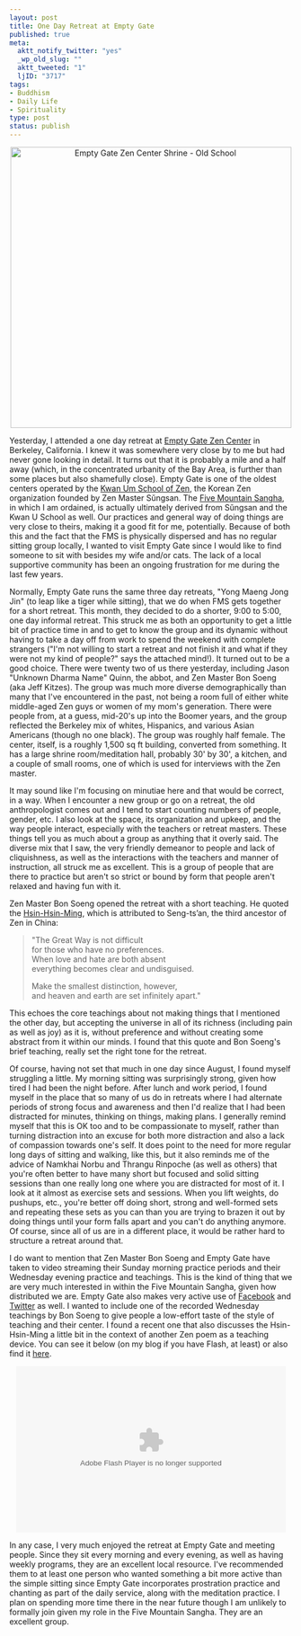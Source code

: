 ```yaml
--- 
layout: post
title: One Day Retreat at Empty Gate
published: true
meta: 
  aktt_notify_twitter: "yes"
  _wp_old_slug: ""
  aktt_tweeted: "1"
  ljID: "3717"
tags: 
- Buddhism
- Daily Life
- Spirituality
type: post
status: publish
---
```

<p style="text-align: center"><a href="http://www.flickr.com/photos/albill/5272457861/" title="Empty Gate Zen Center Shrine - Old School by albill, on Flickr"><img src="http://farm6.static.flickr.com/5282/5272457861_f8afbf553a.jpg" border="0" width="500" height="500" alt="Empty Gate Zen Center Shrine - Old School" /></a></p>
Yesterday, I attended a one day retreat at <a href="http://emptygatezen.com">Empty Gate Zen Center</a> in Berkeley, California. I knew it was somewhere very close by to me but had never gone looking in detail. It turns out that it is probably a mile and a half away (which, in the concentrated urbanity of the Bay Area, is further than some places but also shamefully close). Empty Gate is one of the oldest centers operated by the <a href="http://www.kwanumzen.org">Kwan Um School of Zen</a>, the Korean Zen organization founded by Zen Master Sŭngsan. The <a href="http://fivemountain.org">Five Mountain Sangha</a>, in which I am ordained, is actually ultimately derived from Sŭngsan and the Kwan U School as well. Our practices and general way of doing things are very close to theirs, making it a good fit for me, potentially. Because of both this and the fact that the FMS is physically dispersed and has no regular sitting group locally, I wanted to visit Empty Gate since I would like to find someone to sit with besides my wife and/or cats. The lack of a local supportive community has been an ongoing frustration for me during the last few years.

Normally, Empty Gate runs the same three day retreats, "Yong Maeng Jong Jin" (to leap like a tiger while sitting), that we do when FMS gets together for a short retreat. This month, they decided to do a shorter, 9:00 to 5:00, one day informal retreat. This struck me as both an opportunity to get a little bit of practice time in and to get to know the group and its dynamic without having to take a day off from work to spend the weekend with complete strangers ("I'm not willing to start a retreat and not finish it and what if they were not my kind of people?" says the attached mind!). It turned out to be a good choice. There were twenty two of us there yesterday, including Jason "Unknown Dharma Name" Quinn, the abbot, and Zen Master Bon Soeng (aka Jeff Kitzes). The group was much more diverse demographically than many that I've encountered in the past, not being a room full of either white middle-aged Zen guys or women of my mom's generation. There were people from, at a guess, mid-20's up into the Boomer years, and the group reflected the Berkeley mix of whites, Hispanics, and various Asian Americans (though no one black). The group was roughly half female. The center, itself, is a roughly 1,500 sq ft building, converted from something. It has a large shrine room/meditation hall, probably 30' by 30', a kitchen, and a couple of small rooms, one of which is used for interviews with the Zen master. 

It may sound like I'm focusing on minutiae here and that would be correct, in a way. When I encounter a new group or go on a retreat, the old anthropologist comes out and I tend to start counting numbers of people, gender, etc. I also look at the space, its organization and upkeep, and the way people interact, especially with the teachers or retreat masters. These things tell you as much about a group as anything that it overly said. The diverse mix that I saw, the very friendly demeanor to people and lack of cliquishness, as well as the interactions with the teachers and manner of instruction, all struck me as excellent. This is a group of people that are there to practice but aren't so strict or bound by form that people aren't relaxed and having fun with it.

Zen Master Bon Soeng opened the retreat with a short teaching. He quoted the <a href="http://www.mendosa.com/way.html">Hsin-Hsin-Ming</a>, which is attributed to Seng-ts’an, the third ancestor of Zen in China:

> "The Great Way is not difficult<br />
> for those who have no preferences.<br />
> When love and hate are both absent<br />
> everything becomes clear and undisguised.
>
> Make the smallest distinction, however,<br />
> and heaven and earth are set infinitely apart."

This echoes the core teachings about not making things that I mentioned the other day, but accepting the universe in all of its richness (including pain as well as joy) as it is, without preference and without creating some abstract from it within our minds. I found that this quote and Bon Soeng's brief teaching, really set the right tone for the retreat. 

Of course, having not set that much in one day since August, I found myself struggling a little. My morning sitting was surprisingly strong, given how tired I had been the night before. After lunch and work period, I found myself in the place that so many of us do in retreats where I had alternate periods of strong focus and awareness and then I'd realize that I had been distracted for minutes, thinking on things, making plans. I generally remind myself that this is OK too and to be compassionate to myself, rather than turning distraction into an excuse for both more distraction and also a lack of compassion towards one's self. It does point to the need for more regular long days of sitting and walking, like this, but it also reminds me of the advice of Namkhai Norbu and Thrangu Rinpoche (as well as others) that you're often better to have many short but focused and solid sitting sessions than one really long one where you are distracted for most of it. I look at it almost as exercise sets and sessions. When you lift weights, do pushups, etc., you're better off doing short, strong and well-formed sets and repeating these sets as you can than you are trying to brazen it out by doing things until your form falls apart and you can't do anything anymore. Of course, since all of us are in a different place, it would be rather hard to structure a retreat around that.

I do want to mention that Zen Master Bon Soeng and Empty Gate have taken to video streaming their Sunday morning practice periods and their Wednesday evening practice and teachings. This is the kind of thing that we are very much interested in within the Five Mountain Sangha, given how distributed we are. Empty Gate also makes very active use of <a href="http://www.facebook.com/emptygatezen">Facebook</a> and <a href="http://twitter.com/#!/emptygatezen">Twitter</a> as well. I wanted to include one of the recorded Wednesday teachings by Bon Soeng to give people a low-effort taste of the style of teaching and their center. I found a recent one that also discusses the Hsin-Hsin-Ming a little bit in the context of another Zen poem as a teaching device. You can see it below (on my blog if you have Flash, at least) or also find it <a href="http://www.ustream.tv/recorded/10773422">here</a>.

<p style="text-align: center"><lj-embed><object classid="clsid:d27cdb6e-ae6d-11cf-96b8-444553540000" width="480" height="296" id="utv664792" name="utv_n_437964"><param name="flashvars" value="loc=%2F&amp;autoplay=false&amp;vid=10773422&amp;locale=en_US&amp;hasticket=false&amp;id=10773422&amp;v3=1" /><param name="allowfullscreen" value="true" /><param name="allowscriptaccess" value="always" /><param name="src" value="http://www.ustream.tv/flash/viewer.swf" /><embed flashvars="loc=%2F&amp;autoplay=false&amp;vid=10773422&amp;locale=en_US&amp;hasticket=false&amp;id=10773422&amp;v3=1" width="480" height="296" allowfullscreen="true" allowscriptaccess="always" id="utv664792" name="utv_n_437964" src="http://www.ustream.tv/flash/viewer.swf" type="application/x-shockwave-flash" /></object></lj-embed></p>
In any case, I very much enjoyed the retreat at Empty Gate and meeting people. Since they sit every morning and every evening, as well as having weekly programs, they are an excellent local resource. I've recommended them to at least one person who wanted something a bit more active than the simple sitting since Empty Gate incorporates prostration practice and chanting as part of the daily service, along with the meditation practice. I plan on spending more time there in the near future though I am unlikely to formally join given my role in the Five Mountain Sangha. They are an excellent group.
